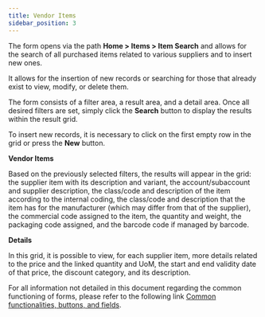 ```yaml
---
title: Vendor Items
sidebar_position: 3
---
```


The form opens via the path **Home > Items > Item Search** and allows for the search of all purchased items related to various suppliers and to insert new ones.

It allows for the insertion of new records or searching for those that already exist to view, modify, or delete them.

The form consists of a filter area, a result area, and a detail area. Once all desired filters are set, simply click the **Search** button to display the results within the result grid.

To insert new records, it is necessary to click on the first empty row in the grid or press the **New** button.

**Vendor Items**

Based on the previously selected filters, the results will appear in the grid: the supplier item with its description and variant, the account/subaccount and supplier description, the class/code and description of the item according to the internal coding, the class/code and description that the item has for the manufacturer (which may differ from that of the supplier), the commercial code assigned to the item, the quantity and weight, the packaging code assigned, and the barcode code if managed by barcode.

**Details**

In this grid, it is possible to view, for each supplier item, more details related to the price and the linked quantity and UoM, the start and end validity date of that price, the discount category, and its description.

For all information not detailed in this document regarding the common functioning of forms, please refer to the following link [Common functionalities, buttons, and fields](/docs/guide/common).